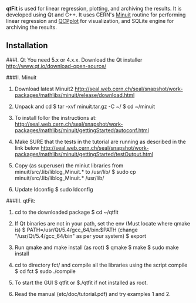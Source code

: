 **qtFit** is used for linear regression, plotting, and archiving the results. It is developed using Qt and C++. It uses CERN's [Minuit](https://seal.web.cern.ch/seal/MathLibs/Minuit2/html/) routine for performing linear regression and [QCPplot](http://www.qcustomplot.com)  for visualization, and SQLite engine for archiving the results.

## Installation

###I. Qt
    You need 5.x or 4.x.x. Download the Qt installer http://www.qt.io/download-open-source/

###II. Minuit

1. Download latest Minuit2
        http://seal.web.cern.ch/seal/snapshot/work-packages/mathlibs/minuit/release/download.html
  
2. Unpack and cd
        $ tar -xvf minuit.tar.gz -C ~/
        $ cd ~/minuit
  
3. To install follor the instructions at:
        http://seal.web.cern.ch/seal/snapshot/work-packages/mathlibs/minuit/gettingStarted/autoconf.html

4. Make SURE that the tests in the tutorial are running as described in the link below
         http://seal.web.cern.ch/seal/snapshot/work-packages/mathlibs/minuit/gettingStarted/testOutput.html

5. Copy (as superuser) the miniut libraries from minuit/src/.lib/liblcg_Minuit.* to /usr/lib/
        $ sudo cp minuit/src/.lib/liblcg_Minuit.* /usr/lib/

6. Update ldconfig
        $ sudo ldconfig


###III. qtFit:

1. cd to the downloaded package
        $ cd ~/qtfit

2. If Qt binaries are not in your path, set the env (Must locate where qmake is)
                $ PATH=/usr/Qt/5.4/gcc_64/bin:$PATH  (change "/usr/Qt/5.4/gcc_64/bin" as per your system)
		$ export

3. Run qmake and make install (as root)
		$ qmake
		$ make
		$ sudo make install

4. cd to directory fct/ and compile all the libraries using the script compile
		$ cd fct
        $ sudo ./compile

5. To start the GUI
        $ qtfit
or
        $./qtfit if not installed as root.

6. Read the manual (etc/doc/tutorial.pdf) and try examples 1 and 2.
